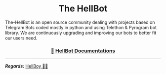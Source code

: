 <h1 align='center'>The HellBot</h1>

<p>The-HellBot is an open source community
   dealing with projects based on Telegram Bots
   coded mostly in python and using
   Telethon & Pyrogram bot library.
   We are continuously upgrading and improving
   our bots to better fit our users need.</p>

<h3 align='center'><a href='https://the-hellbot.gitbook.io/hellbot-docs/'>📔 HellBot Documentations</a></h3>


-----

***Regards:*** [HellBoy 👨‍💻](https://github.com/HellBoy-OP)
